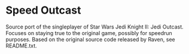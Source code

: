 Speed Outcast
=============

Source port of the singleplayer of Star Wars Jedi Knight II: Jedi Outcast. Focuses on staying true to the original game, possibly for speedrun purposes. Based on the original source code released by Raven, see README.txt.
